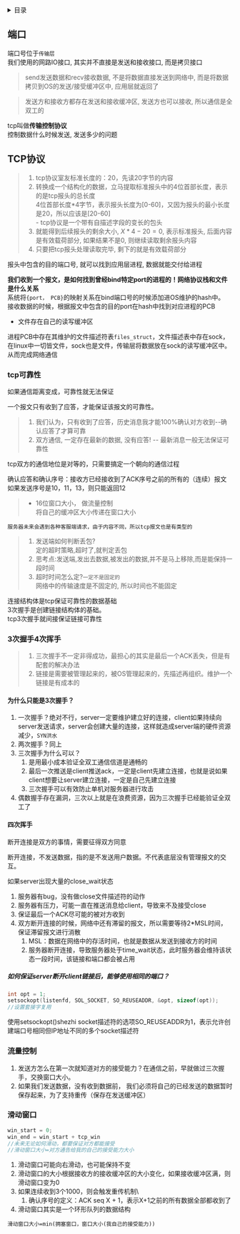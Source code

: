 <details><summary>目录</summary>

- [端口](#端口)
- [TCP协议](#tcp协议)
  - [tcp可靠性](#tcp可靠性)
  - [3次握手4次挥手](#3次握手4次挥手)
    - [为什么只能是3次握手？](#为什么只能是3次握手)
    - [四次挥手](#四次挥手)
      - [如何保证server断开client链接后，能够使用相同的端口？](#如何保证server断开client链接后能够使用相同的端口)
  - [流量控制](#流量控制)
  - [滑动窗口](#滑动窗口)


</details>

## 端口
端口号位于`传输层`\
我们使用的网路IO接口, 其实并不直接是发送和接收接口, 而是拷贝接口

>send发送数据和recv接收数据, 不是将数据直接发送到网络中, 而是将数据拷贝到OS的发送/接受缓冲区中, 应用层就返回了

>发送方和接收方都存在发送和接收缓冲区, 发送方也可以接收, 所以通信是全双工的

tcp叫做**传输控制协议**\
控制数据什么时候发送, 发送多少的问题

## TCP协议
>1. tcp协议室友标准长度的：20，先读20字节的内容
>2. 转换成一个结构化的数据，立马提取标准报头中的4位首部长度，表示的是tcp报头的总长度\
    4位首部长度*4字节，表示报头长度为[0-60]，又因为报头的最小长度是20，所以应该是[20-60]\
    - tcp协议是一个带有自描述字段的变长的包头
>3. 就能得到后续报头的剩余大小, $X*4-20=0$, 表示标准报头, 后面内容是有效载荷部分, 如果结果不是0, 则继续读取剩余报头内容
>4. 只要把tcp报头处理读取完毕, 剩下的就是有效载荷部分

报头中包含的目的端口号, 就可以找到应用层进程, 数据就能交付给进程

**我们收到一个报文，是如何找到曾经bind特定port的进程的！网络协议栈和文件是什么关系**\
系统将`{port， PCB}`的映射关系在bind端口号的时候添加进OS维护的hash中。\
接收数据的时候，根据报文中包含的目的port在hash中找到对应进程的PCB

-  文件存在自己的读写缓冲区

进程PCB中存在其维护的文件描述符表`files_struct`，文件描述表中存在sock，在linux中一切皆文件，sock也是文件，传输层将数据放在sock的读写缓冲区中。\
从而完成网络通信

### tcp可靠性
如果通信距离变成，可靠性就无法保证

一个报文只有收到了应答，才能保证该报文的可靠性。

>1. 我们认为，只有收到了应答，历史消息我才能100%确认对方收到--确认应答了才算可靠
>2. 双方通信, 一定存在最新的数据, 没有应答! -- 最新消息一般无法保证可靠性

tcp双方的通信地位是对等的，只需要搞定一个朝向的通信过程

确认应答和确认序号：接收方已经接收到了ACK序号之前的所有的（连续）报文\
如果发送序号是10，11，13，则只能返回12
>- 16位窗口大小， 做流量控制\
将自己的缓冲区大小传递在窗口大小

    服务器未来会遇到各种客服端请求，由于内容不同，所以tcp报文也是有类型的

>1. 发送端如何判断丢包?\
定的超时策略,超时了,就判定丢包
>2. 思考点:发送端,发出去数据,被发出的数据,并不是马上移除,而是能保持一段时间
>3. 超时时间怎么定?`一定不是固定的`\
网络中的传输速度是不固定的, 所以时间也不能固定

<!-- 掌握tcp报头中6个标志位和32位序号和32位确认序号-->

连接结构体是tcp保证可靠性的数据基础\
3次握手是创建链接结构体的基础。\
tcp3次握手就间接保证链接可靠性

### 3次握手4次挥手
>1. 三次握手不一定非得成功，最担心的其实是最后一个ACK丢失，但是有配套的解决办法
>2. 链接是需要被管理起来的，被OS管理起来的，先描述再组织。维护一个链接是有成本的

#### 为什么只能是3次握手？
1. 一次握手？绝对不行，server一定要维护建立好的连接，client如果持续向server发送请求，server会创建大量的连接，这样就造成server端的硬件资源减少，`SYN洪水`
2. 两次握手？同上
3. 三次握手为什么可以？
   1. 是用最小成本验证全双工通信信道是通畅的
   2. 最后一次推送是client推送ack，一定是client先建立连接，也就是说如果client想要让server建立连接，一定是自己先建立连接
   3. 三次握手可以有效防止单机对服务器进行攻击
4. 偶数握手存在漏洞，三次以上就是在浪费资源，因为三次握手已经能验证全双工了

#### 四次挥手
断开连接是双方的事情，需要征得双方同意

断开连接，不发送数据，指的是不发送用户数据。不代表底层没有管理报文的交互。

如果server出现大量的close_wait状态
1. 服务器有bug，没有做close文件描述符的动作
2. 服务器有压力，可能一直在推送消息给client，导致来不及接受close
3. 保证最后一个ACK尽可能的被对方收到
4. 双方断开连接的时候，网络中还有滞留的报文，所以需要等待2*MSL时间，保证滞留报文进行消散
   1. MSL：数据在网络中的存活时间，也就是数据从发送到接收方的时间
   2. 服务器断开连接，导致服务器处于time_wait状态，此时服务器会维持该状态一段时间，该链接和端口都会被占用

##### 如何保证server断开client链接后，能够使用相同的端口？
```c++
int opt = 1;
setsockopt(listenfd, SOL_SOCKET, SO_REUSEADDR, &opt, sizeof(opt));
//设置套接字复用
```
使用setsockopt()shezhi socket描述符的选项SO_REUSEADDR为1，表示允许创建端口号相同但IP地址不同的多个socket描述符

### 流量控制
1. 发送方怎么在第一次就知道对方的接受能力？在通信之前，早就做过三次握手，交换窗口大小。
2. 如果我们发送数据，没有收到数据前， 我们必须将自己的已经发送的数据暂时保存起来，为了支持重传（保存在发送缓冲区）

### 滑动窗口
```c++
win_start = 0;
win_end = win_start + tcp_win
//未来无论如何滑动，都要保证对方都能接受
//滑动窗口大小=对方通告给我的自己的接受能力大小
```
1. 滑动窗口可能向右滑动，也可能保持不变
2. 滑动窗口的大小根据接收方的接收缓冲区的大小变化，如果接收缓冲区满，则滑动窗口变为0
3. 如果连续收到3个1000，则会触发重传机制\
   1. 确认序号的定义：ACK seq X + 1，表示X+1之前的所有数据全部都收到了
4. 滑动窗口其实是一个环形队列的数据结构

`滑动窗口大小=min(拥塞窗口，窗口大小(我自己的接受能力))`